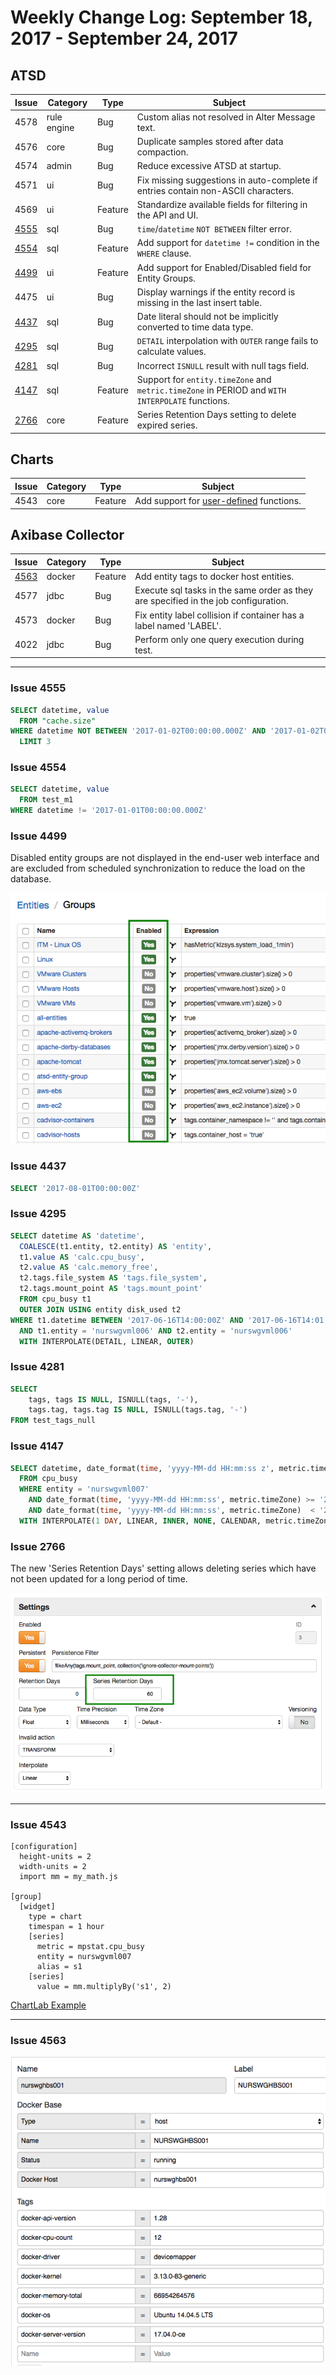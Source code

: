 Weekly Change Log: September 18, 2017 - September 24, 2017
==================================================

## ATSD

| Issue| Category    | Type    | Subject              |
|------|-------------|---------|----------------------|
| 4578 | rule engine | Bug | Custom alias not resolved in Alter Message text.  |
| 4576 | core | Bug | Duplicate samples stored after data compaction.  |
| 4574 | admin | Bug | Reduce excessive ATSD at startup. |
| 4571 | ui | Bug | Fix missing suggestions in auto-complete if entries contain non-ASCII characters. |
| 4569 | ui | Feature | Standardize available fields for filtering in the API and UI. |
| [4555](#issue-4555) | sql | Bug | `time`/`datetime` `NOT BETWEEN` filter error. |
| [4554](#issue-4554) | sql | Feature | Add support for `datetime !=` condition in the `WHERE` clause. |
| [4499](#issue-4499) | ui | Feature | Add support for Enabled/Disabled field for Entity Groups. |
| 4475 | ui | Bug | Display warnings if the entity record is missing in the last insert table. |
| [4437](#issue-4437) | sql | Bug | Date literal should not be implicitly converted to time data type. |
| [4295](#issue-4295) | sql | Bug | `DETAIL` interpolation with `OUTER` range fails to calculate values. |
| [4281](#issue-4281) | sql | Bug | Incorrect `ISNULL` result with null tags field. |
| [4147](#issue-4147) | sql | Feature | Support for `entity.timeZone` and `metric.timeZone` in PERIOD and `WITH INTERPOLATE` functions. |
| [2766](#issue-2766) | core | Feature | Series Retention Days setting to delete expired series. |

## Charts

| Issue| Category    | Type    | Subject              |
|------|-------------|---------|----------------------|
| 4543 | core | Feature | Add support for [user-defined](https://github.com/axibase/charts/tree/master/syntax/udf.md) functions. |

## Axibase Collector

| Issue| Category    | Type    | Subject              |
|------|-------------|---------|----------------------|
| [4563](#issue-4563)  | docker | Feature | Add entity tags to docker host entities. |
| 4577 | jdbc | Bug | Execute sql tasks in the same order as they are specified in the job configuration. |
| 4573 | docker | Bug | Fix entity label collision if container has a label named 'LABEL'. |
| 4022 | jdbc | Bug | Perform only one query execution during test. |

---

### Issue 4555

```sql
SELECT datetime, value
  FROM "cache.size"
WHERE datetime NOT BETWEEN '2017-01-02T00:00:00.000Z' AND '2017-01-02T00:00:00.000Z'
  LIMIT 3
```

### Issue 4554

```sql
SELECT datetime, value
  FROM test_m1
WHERE datetime != '2017-01-01T00:00:00.000Z'
```

### Issue 4499

Disabled entity groups are not displayed in the end-user web interface and are excluded from scheduled synchronization to reduce the load on the database.

![](Images/issue4499.png)

### Issue 4437

```sql
SELECT '2017-08-01T00:00:00Z'
```

### Issue 4295

```sql
SELECT datetime AS 'datetime',
  COALESCE(t1.entity, t2.entity) AS 'entity',
  t1.value AS 'calc.cpu_busy',
  t2.value AS 'calc.memory_free',
  t2.tags.file_system AS 'tags.file_system',
  t2.tags.mount_point AS 'tags.mount_point'
  FROM cpu_busy t1
  OUTER JOIN USING entity disk_used t2
WHERE t1.datetime BETWEEN '2017-06-16T14:00:00Z' AND '2017-06-16T14:01:00Z'
  AND t1.entity = 'nurswgvml006' AND t2.entity = 'nurswgvml006'
  WITH INTERPOLATE(DETAIL, LINEAR, OUTER)
```

### Issue 4281

```sql
SELECT
    tags, tags IS NULL, ISNULL(tags, '-'),
    tags.tag, tags.tag IS NULL, ISNULL(tags.tag, '-')
FROM test_tags_null
```

### Issue 4147

```sql
SELECT datetime, date_format(time, 'yyyy-MM-dd HH:mm:ss z', metric.timeZone) AS metric_datetime, date_format(time, 'yyyy-MM-dd HH:mm:ss z', entity.timeZone) AS entity_datetime, value
  FROM cpu_busy
  WHERE entity = 'nurswgvml007'
    AND date_format(time, 'yyyy-MM-dd HH:mm:ss', metric.timeZone) >= '2017-05-01 12:00:00'
    AND date_format(time, 'yyyy-MM-dd HH:mm:ss', metric.timeZone)  < '2017-05-03 12:00:00'
  WITH INTERPOLATE(1 DAY, LINEAR, INNER, NONE, CALENDAR, metric.timeZone)
```

### Issue 2766

The new 'Series Retention Days' setting allows deleting series which have not been updated for a long period of time.

![](Images/issue2766.png)

---

### Issue 4543

```ls
[configuration]
  height-units = 2
  width-units = 2
  import mm = my_math.js

[group]
  [widget]
    type = chart
    timespan = 1 hour
    [series]
      metric = mpstat.cpu_busy
      entity = nurswgvml007
      alias = s1
    [series]
      value = mm.multiplyBy('s1', 2)
```

[ChartLab Example](https://apps.axibase.com/chartlab/bc36b341)

---

### Issue 4563

![](Images/issue4563.png)
